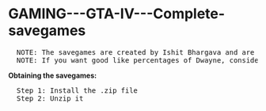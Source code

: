# GAMING---GTA-IV---Complete-savegames

<pre>
  NOTE: The savegames are created by Ishit Bhargava and are for the complete edition of GTA IV including TLAD, TBOGT and the Normal Version.
  NOTE: If you want good like percentages of Dwayne, consider using another savegame (not given here).
</pre>
**Obtaining the savegames:**
<pre>
  Step 1: Install the .zip file
  Step 2: Unzip it
</pre>

